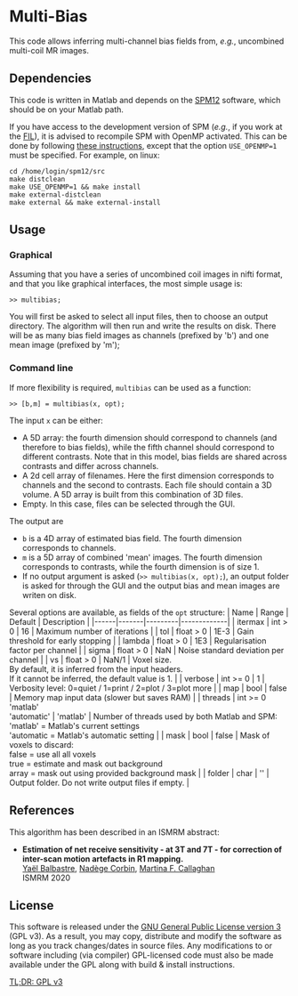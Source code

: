 # Multi-Bias

This code allows inferring multi-channel bias fields from, _e.g._, 
uncombined multi-coil MR images.

## Dependencies

This code is written in Matlab and depends on the 
[SPM12](https://www.fil.ion.ucl.ac.uk/spm/) software, which should be on
your Matlab path.

If you have access to the development version of SPM (_e.g._, if you work 
at the [FIL](https://www.fil.ion.ucl.ac.uk/spm/local/)), it is advised to 
recompile SPM with OpenMP activated. This can be done by following 
[these instructions](https://en.wikibooks.org/wiki/SPM), except that the 
option `USE_OPENMP=1` must be specified. For example, on linux:
```{shell}
cd /home/login/spm12/src
make distclean
make USE_OPENMP=1 && make install
make external-distclean
make external && make external-install
```

## Usage

### Graphical

Assuming that you have a series of uncombined coil images in nifti format, 
and that you like graphical interfaces, the most simple usage is:
```{matlab}
>> multibias;
```
You will first be asked to select all input files, then to choose an 
output directory. The algorithm will then run and write the results on 
disk. There will be as many bias field images as channels (prefixed by 'b')
and one mean image (prefixed by 'm');

### Command line

If more flexibility is required, `multibias` can be used as a function:
```{matlab}
>> [b,m] = multibias(x, opt);
```
The input `x` can be either:
- A 5D array: the fourth dimension should correspond to channels (and 
  therefore to bias fields), while the fifth channel should correspond to
  different contrasts. Note that in this model, bias fields are shared 
  across contrasts and differ across channels.
- A 2d cell array of filenames. Here the first dimension corresponds to 
  channels and the second to contrasts. Each file should contain a 3D
  volume. A 5D array is built from this combination of 3D files.
- Empty. In this case, files can be selected through the GUI.

The output are
- `b` is a 4D array of estimated bias field. The fourth dimension  
  corresponds to channels.
- `m` is a 5D array of combined 'mean' images. The fourth dimension 
  corresponds to contrasts, while the fourth dimension is of size 1.
- If no output argument is asked (`>> multibias(x, opt);`), an output 
  folder is asked for through the GUI and the output bias and mean images
  are writen on disk.

Several options are available, as fields of the `opt` structure:
| Name | Range | Default | Description |
|------|-------|---------|-------------|
| itermax | int > 0 | 16 | Maximum number of iterations |
| tol | float > 0 | 1E-3 | Gain threshold for early stopping |
| lambda | float > 0 | 1E3 | Regularisation factor per channel |
| sigma | float > 0 | NaN | Noise standard deviation per channel |
| vs | float > 0 | NaN/1 | Voxel size. <br>By default, it is inferred from the input headers. <br>If it cannot be inferred, the default value is 1. |
| verbose | int >= 0 | 1 | Verbosity level: 0=quiet / 1=print / 2=plot / 3=plot more |
| map | bool | false | Memory map input data (slower but saves RAM) |
| threads | int >= 0 <br> 'matlab' <br> 'automatic' | 'matlab' | Number of threads used by both Matlab and SPM: <br>'matlab' = Matlab's current settings <br>'automatic = Matlab's automatic setting |
| mask | bool | false | Mask of voxels to discard: <br>false = use all all voxels <br>true  = estimate and mask out background <br>array  = mask out using provided background mask |
| folder | char | '' | Output folder. Do not write output files if empty. |

## References

This algorithm has been described in an ISMRM abstract:

- **Estimation of net receive sensitivity - at 3T and 7T - for correction of inter-scan motion artefacts in R1 mapping.**  
[Yaël Balbastre](y.balbastre@ucl.ac.uk), [Nadège Corbin](n.corbin@ucl.ac.uk), [Martina F. Callaghan](m.callaghan@ucl.ac.uk)  
ISMRM 2020

## License

This software is released under the 
[GNU General Public License version 3](LICENSE) (GPL v3). As a result, 
you may copy, distribute and modify the software as long as you track 
changes/dates in source files. Any modifications to or software including 
(via compiler) GPL-licensed code must also be made available under the 
GPL along with build & install instructions.

[TL;DR: GPL v3](https://tldrlegal.com/license/gnu-general-public-license-v3-(gpl-3))
